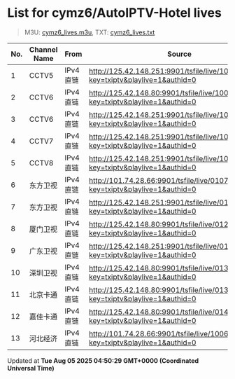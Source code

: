 # List for **cymz6/AutoIPTV-Hotel lives**

> M3U: [cymz6_lives.m3u](/cymz6_lives.m3u), TXT: [cymz6_lives.txt](/txt/cymz6_lives.txt)

| No. | Channel Name | From | Source |
| --- | ------------ | ---- | ------ |
| 1 | CCTV5 | IPv4 直链 | <http://125.42.148.251:9901/tsfile/live/1004_1.m3u8?key=txiptv&playlive=1&authid=0> |
| 2 | CCTV6 | IPv4 直链 | <http://125.42.148.80:9901/tsfile/live/1006_1.m3u8?key=txiptv&playlive=1&authid=0> |
| 3 | CCTV6 | IPv4 直链 | <http://125.42.148.251:9901/tsfile/live/1006_1.m3u8?key=txiptv&playlive=1&authid=0> |
| 4 | CCTV7 | IPv4 直链 | <http://125.42.148.251:9901/tsfile/live/1007_1.m3u8?key=txiptv&playlive=1&authid=0> |
| 5 | CCTV8 | IPv4 直链 | <http://125.42.148.251:9901/tsfile/live/1008_1.m3u8?key=txiptv&playlive=1&authid=0> |
| 6 | 东方卫视 | IPv4 直链 | <http://101.74.28.66:9901/tsfile/live/0107_1.m3u8?key=txiptv&playlive=1&authid=0> |
| 7 | 东方卫视 | IPv4 直链 | <http://125.42.148.251:9901/tsfile/live/0127_1.m3u8?key=txiptv&playlive=1&authid=0> |
| 8 | 厦门卫视 | IPv4 直链 | <http://125.42.148.80:9901/tsfile/live/0125_1.m3u8?key=txiptv&playlive=1&authid=0> |
| 9 | 广东卫视 | IPv4 直链 | <http://125.42.148.251:9901/tsfile/live/0118_1.m3u8?key=txiptv&playlive=1&authid=0> |
| 10 | 深圳卫视 | IPv4 直链 | <http://125.42.148.80:9901/tsfile/live/0131_1.m3u8?key=txiptv&playlive=1&authid=0> |
| 11 | 北京卡通 | IPv4 直链 | <http://125.42.148.80:9901/tsfile/live/0132_1.m3u8?key=txiptv&playlive=1&authid=0> |
| 12 | 嘉佳卡通 | IPv4 直链 | <http://125.42.148.80:9901/tsfile/live/0143_1.m3u8?key=txiptv&playlive=1&authid=0> |
| 13 | 河北经济 | IPv4 直链 | <http://101.74.28.66:9901/tsfile/live/1006_1.m3u8?key=txiptv&playlive=1&authid=0> |

Updated at **Tue Aug 05 2025 04:50:29 GMT+0000 (Coordinated Universal Time)**
